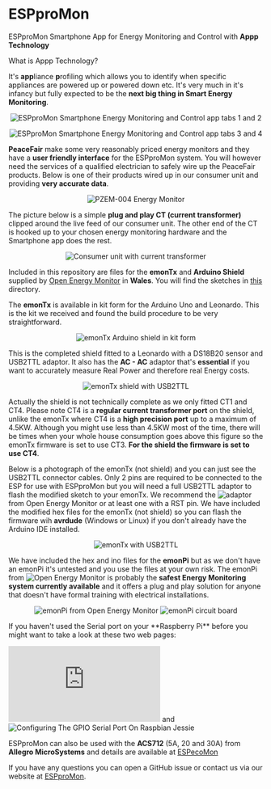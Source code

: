 ﻿# ESPproMon
ESPproMon Smartphone App for Energy Monitoring and Control with **Appp Technology**

What is Appp Technology?

It's **app**liance **p**rofiling which allows you to identify when specific appliances are powered up or powered down etc. It's very much in it's infancy but fully expected to be the **next big thing in Smart Energy Monitoring**.

<p align="center">
<img src="https://github.com/pieman64/ESPproMon/blob/master/images/ESPproMon%20Tab%201%20and%202%20dark%20halfsize.png" alt="ESPproMon Smartphone Energy Monitoring and Control app tabs 1 and 2">
</p>

<p align="center">
<img src="https://github.com/pieman64/ESPproMon/blob/master/images/ESPproMon%20Tab%203%20and%204%20dark%20halfsize.png" alt="ESPproMon Smartphone Energy Monitoring and Control app tabs 3 and 4">
</p>

**PeaceFair** make some very reasonably priced energy monitors and they have a **user friendly interface** for the ESPproMon system. You will however need the services of a qualified electrician to safely wire up the PeaceFair products. Below is one of their products wired up in our consumer unit and providing **very accurate data**.

<p align="center">
<img src="https://github.com/pieman64/ESPproMon/blob/master/images/PZEM-004%20from%20PeaceFair%20installed%20in%20a%20domestic%20electrical%20consumer%20unit.jpg" alt="PZEM-004 Energy Monitor">
</p>

The picture below is a simple **plug and play CT (current transformer)** clipped around the live feed of our consumer unit. The other end of the CT is hooked up to your chosen energy monitoring hardware and the Smartphone app does the rest.

<p align="center">
<img src="https://github.com/pieman64/ESPproMon/blob/master/images/Consumer%20unit%20with%20current%20transformer.jpg" alt="Consumer unit with current transformer">
</p>

Included in this repository are files for the **emonTx** and **Arduino Shield** supplied by [Open Energy Monitor](https://community.openenergymonitor.org/) in **Wales**. You will find the sketches in [this](https://github.com/pieman64/ESPproMon/tree/master/OpenEnergyMonitor) directory.

The **emonTx** is available in kit form for the Arduino Uno and Leonardo. This is the kit we received and found the build procedure to be very straightforward.

<p align="center">
  <img src="https://github.com/pieman64/ESPproMon/blob/master/images/emonTx%20Arduino%20shield%20components.jpg" alt="emonTx Arduino shield in kit form">
</p>

This is the completed shield fitted to a Leonardo with a DS18B20 sensor and USB2TTL adaptor. It also has the **AC - AC** adaptor that's **essential** if you want to accurately measure Real Power and therefore real Energy costs.

<p align="center">
<img src="https://github.com/pieman64/ESPproMon/blob/master/images/emonTx%20Arduino%20shield%20with%20Leonardo%20DS18B20%20and%20TTL.jpg" alt="emonTx shield with USB2TTL">
</p>

Actually the shield is not technically complete as we only fitted CT1 and CT4. Please note CT4 is a **regular current transformer port** on the shield, unlike the emonTx where CT4 is a **high precision port** up to a maximum of 4.5KW. Although you might use less than 4.5KW most of the time, there will be times when your whole house consumption goes above this figure so the emonTx firmware is set to use CT3.
**For the shield the firmware is set to use CT4**.

Below is a photograph of the emonTx (not shield) and you can just see the USB2TTL connector cables. Only 2 pins are required to be connected to the ESP for use with ESPproMon but you will need a full USB2TTL adaptor to flash the modified sketch to your emonTx. We recommend the ![adaptor](https://shop.openenergymonitor.com/programmer-usb-to-serial-uart/) from Open Energy Monitor or at least one with a RST pin. We have included the modified hex files for the emonTx (not shield) so you can flash the firmware wih **avrdude** (Windows or Linux) if you don't already have the Arduino IDE installed.

<p align="center">
  <img src="https://github.com/pieman64/ESPproMon/blob/master/images/emonTx%20with%20TTL.jpg" alt="emonTx with USB2TTL">
</p>

We have included the hex and ino files for the **emonPi** but as we don't have an emonPi it's untested and you use the files at your own risk. The emonPi from ![Open Energy Monitor](https://shop.openenergymonitor.com/emonpi-3/) is probably the **safest Energy Monitoring system currently available** and it offers a plug and play solution for anyone that doesn't have formal training with electrical installations.
<p align="center">
  <img src="https://github.com/pieman64/ESPproMon/blob/master/images/emonPi%20complete%20with%20enclosure.jpg" alt="emonPi from Open Energy Monitor">
  <img src="https://github.com/pieman64/ESPproMon/blob/master/images/emonPi%20PCB%20with%20Raspberry%20Pi.jpg" alt="emonPi circuit board">
</p>
If you haven't used the Serial port on your **Raspberry Pi** before you might want to take a look at these two web pages:

![THE RASPBERRY PI UARTS](https://www.raspberrypi.org/documentation/configuration/uart.md) and 
![Configuring The GPIO Serial Port On Raspbian Jessie](https://spellfoundry.com/2016/05/29/configuring-gpio-serial-port-raspbian-jessie-including-pi-3/)

ESPproMon can also be used with the **ACS712** (5A, 20 and 30A) from **Allegro MicroSystems** and details are available at [ESPecoMon](https://github.com/pieman64/ESPecoMon)

If you have any questions you can open a GitHub issue or contact us via our website at [ESPproMon](https://ESPproMon.com/).

